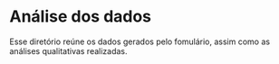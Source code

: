 # Análise dos dados

Esse diretório reúne os dados gerados pelo fomulário, assim como as análises qualitativas realizadas.
